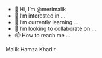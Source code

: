 - 👋 Hi, I’m @merimalik
- 👀 I’m interested in ...
- 🌱 I’m currently learning ...
- 💞️ I’m looking to collaborate on ...
- 📫 How to reach me ...

<!---
merimalik/merimalik is a ✨ special ✨ repository because its `README.md` (this file) appears on your GitHub profile.
You can click the Preview link to take a look at your changes.
--->Malik Hamza Khadir

